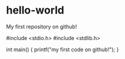 # hello-world
My first repository on github!

#include <stdio.h>
#include <stdlib.h>

int main()
{
  printf("my first code on github!");
}
